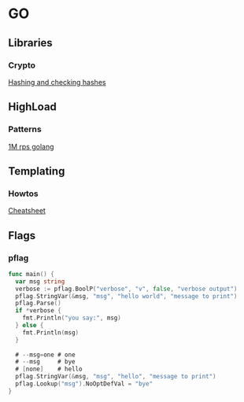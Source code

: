 # GO
## Libraries
### Crypto
[Hashing and checking hashes](https://medium.com/@jcox250/password-hash-salt-using-golang-b041dc94cb72)

## HighLoad
### Patterns
[1M rps golang](https://habr.com/ru/post/262045/)

## Templating
### Howtos
[Cheatsheet](https://curtisvermeeren.github.io/2017/09/14/Golang-Templates-Cheatsheet)

## Flags
### pflag
```go
func main() {
  var msg string
  verbose := pflag.BoolP("verbose", "v", false, "verbose output")
  pflag.StringVar(&msg, "msg", "hello world", "message to print")
  pflag.Parse()
  if *verbose {
    fmt.Println("you say:", msg)
  } else {
    fmt.Println(msg)
  }
  
  # --msg=one # one
  # --msg     # bye
  # [none]    # hello
  pflag.StringVar(&msg, "msg", "hello", "message to print")
  pflag.Lookup("msg").NoOptDefVal = "bye"
}
```
